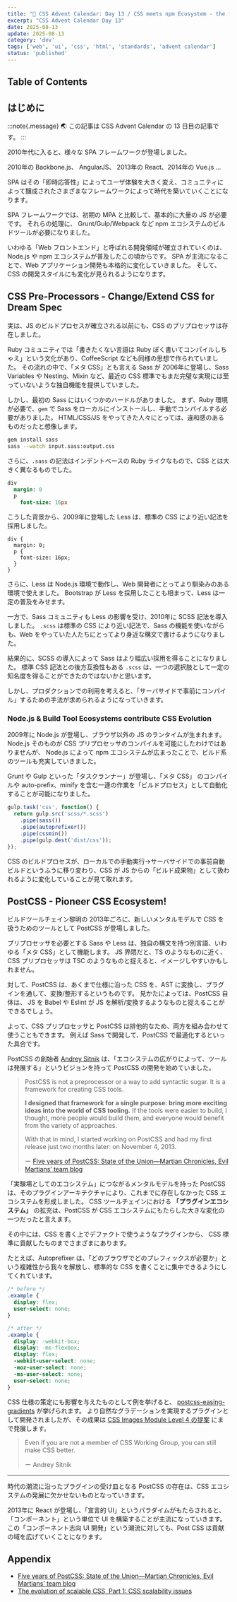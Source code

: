```yaml
---
title: "🎨 CSS Advent Calendar: Day 13 / CSS meets npm Ecosystem - the first shot ... AltCSS"
excerpt: "CSS Advent Calendar Day 13"
date: 2025-08-13
update: 2025-08-13
category: 'dev'
tags: ['web', 'ui', 'css', 'html', 'standards', 'advent calendar']
status: 'published'
---
```


## Table of Contents

## はじめに

:::note{.message}
🌏 この記事は CSS Advent Calendar の 13 日目の記事です。
:::

2010年代に入ると、様々な SPA フレームワークが登場しました。

2010年の Backbone.js、 AngularJS、 2013年の React、2014年の Vue.js ...

SPA はその「即時応答性」によってユーザ体験を大きく変え、コミュニティによって醸成されたさまざまなフレームワークによって時代を築いていくことになります。

SPA フレームワークでは、初期の MPA と比較して、基本的に大量の JS が必要です。
それらの処理に、 Grunt/Gulp/Webpack など npm エコシステムのビルドツールが必要になりました。

いわゆる「Web フロントエンド」と呼ばれる開発領域が確立されていくのは、Node.js や npm エコシステムが普及したこの頃からです。
SPA が主流になることで、Web アプリケーション開発も本格的に変化していきました。
そして、CSS の開発スタイルにも変化が見られるようになります。

## CSS Pre-Processors - Change/Extend CSS for Dream Spec

実は、JS のビルドプロセスが確立される以前にも、CSS のプリプロセッサは存在しました。

Ruby コミュニティでは「書きたくない言語は Ruby ぽく書いてコンパイルしちゃえ」という文化があり、CoffeeScript なども同様の思想で作られていました。
その流れの中で、「メタ CSS」とも言える Sass が 2006年に登場し、Sass Variables や Nesting、Mixin など、最近の CSS 標準でもまだ完璧な実現には至っていないような独自機能を提供していました。

しかし、最初の Sass にはいくつかのハードルがありました。
まず、Ruby 環境が必要で、`gem` で Sass をローカルにインストールし、手動でコンパイルする必要がありました。
HTML/CSS/JS をやってきた人々にとっては、違和感のあるものだったと想像します。

```bash
gem install sass
sass --watch input.sass:output.css
```

さらに、`.sass` の記法はインデントベースの Ruby ライクなもので、CSS とは大きく異なるものでした。

```sass
div
  margin: 0
  p
    font-size: 16px
```

こうした背景から、2009年に登場した Less は、標準の CSS により近い記法を採用しました。

```less
div {
  margin: 0;
  p {
    font-size: 16px;
  }
}
```

さらに、Less は Node.js 環境で動作し、Web 開発者にとってより馴染みのある環境で使えました。
Bootstrap が Less を採用したことも相まって、Less は一定の普及をみせます。

一方で、Sass コミュニティも Less の影響を受け、2010年に SCSS 記法を導入しました。
`.scss` は標準の CSS により近い記法で、Sass の機能を使いながらも、Web をやっていた人たちにとってより身近な構文で書けるようになりました。

結果的に、SCSS の導入によって Sass はより幅広い採用を得ることになりました。
標準 CSS 記法との後方互換性もある `.scss` は、一つの選択肢として一定の知名度を得ることができたのではないかと思います。

しかし、プロダクションでの利用を考えると、「サーバサイドで事前にコンパイル」するための手法が求められるようになっていきます。

### Node.js & Build Tool Ecosystems contribute CSS Evolution

2009年に Node.js が登場し、ブラウザ以外の JS のランタイムが生まれます。
Node.js そのものが CSS プリプロセッサのコンパイルを可能にしたわけではありませんが、
Node.js によって npm エコシステムが広まったことで、ビルド系のツールも充実していきました。

Grunt や Gulp といった「タスクランナー」が登場し、「メタ CSS」 のコンパイルや auto-prefix、minify を含む一連の作業を「ビルドプロセス」として自動化することが可能になりました。

```js
gulp.task('css', function() {
  return gulp.src('scss/*.scss')
    .pipe(sass())
    .pipe(autoprefixer())
    .pipe(cssmin())
    .pipe(gulp.dest('dist/css'));
});
```

CSS のビルドプロセスが、ローカルでの手動実行→サーバサイドでの事前自動ビルドというふうに移り変わり、CSS が JS からの「ビルド成果物」として扱われるように変化していることが見て取れます。

## PostCSS - Pioneer CSS Ecosystem!

ビルドツールチェイン黎明の 2013年ごろに、新しいメンタルモデルで CSS を扱うためのツールとして PostCSS が登場しました。

プリプロセッサを必要とする Sass や Less は、独自の構文を持つ別言語、いわゆる「メタ CSS」として機能します。
JS 界隈だと、TS のようなものに近く、CSS プリプロセッサは TSC のようなものと捉えると、イメージしやすいかもしれません。

対して、PostCSS は、あくまで仕様に沿った CSS を、AST に変換し、プラグインを通して、変換/整形するというものです。
見かたによっては、PostCSS 自体は、 JS を Babel や Eslint が JS を解析/変換するようなものと捉えることができるでしょう。

よって、CSS プリプロセッサと PostCSS は排他的なため、両方を組み合わせて使うこともできます。
例えば Sass で開発して、PostCSS で最適化するといった具合です。

PostCSS の創始者 [Andrey Sitnik](https://github.com/ai) は、「エコシステムの広がりによって、ツールは発展する」というビジョンを持って PostCSS の開発を始めていました。

> PostCSS is not a preprocessor or a way to add syntactic sugar. It is a framework for creating CSS tools.
>
> **I designed that framework for a single purpose: bring more exciting ideas into the world of CSS tooling.** If the tools were easier to build, I thought, more people would build them, and everyone would benefit from the variety of approaches.
>
> With that in mind, I started working on PostCSS and had my first release just two months later: on November 4, 2013.
>
> ー [Five years of PostCSS: State of the Union—Martian Chronicles, Evil Martians’ team blog](https://evilmartians.com/chronicles/five-years-of-postcss-state-of-the-union)

「実験場としてのエコシステム」につながるメンタルモデルを持った PostCSS は、そのプラグインアーキテクチャにより、これまでに存在しなかった CSS エコシステムを形成しました。
CSS ツールチェインにおける **「プラグインエコシステム」** の拡充は、PostCSS が CSS エコシステムにもたらした大きな変化の一つだったと言えます。

その中には、CSS を書く上でデファクトで使うようなプラグインから、 CSS 標準に貢献したものまでさまざまにあります。

たとえば、Autoprefixer は、「どのブラウザでどのプレフィックスが必要か」という複雑性から我々を解放し、標準的な CSS を書くことに集中できるようにしてくれています。

```css
/* before */
.example {
  display: flex;
  user-select: none;
}

/* after */
.example {
  display: -webkit-box;
  display: -ms-flexbox;
  display: flex;
  -webkit-user-select: none;
  -moz-user-select: none;
  -ms-user-select: none;
  user-select: none;
}
```

CSS 仕様の策定にも影響を与えたものとして例を挙げると、 [postcss-easing-gradients](https://github.com/larsenwork/postcss-easing-gradients) が挙げられます。
より自然なグラデーションを実現するプラグインとして開発されましたが、その成果は [CSS Images Module Level 4 の提案](https://github.com/w3c/csswg-drafts/issues/1332) にまで発展します。

> Even if you are not a member of CSS Working Group, you can still make CSS better.
>
> ー Andrey Sitnik

---

時代の潮流に沿ったプラグインの受け皿となる PostCSS の存在は、CSS エコシステムの発展に欠かせないものとなっていきます。

2013年に React が登場し、「宣言的 UI」というパラダイムがもたらされると、「コンポーネント」という単位で UI を構築することが主流になっていきます。
この「コンポーネント志向 UI 開発」という潮流に対しても、Post CSS は貢献の域を広げていくことになります。

## Appendix

- [Five years of PostCSS: State of the Union—Martian Chronicles, Evil Martians’ team blog](https://evilmartians.com/chronicles/five-years-of-postcss-state-of-the-union)
- [The evolution of scalable CSS, Part 1: CSS scalability issues](https://andreipfeiffer.dev/blog/2022/scalable-css-evolution/part1-scalability-issues)
